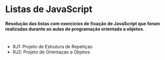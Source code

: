 # Listas de JavaScript

#### Resolução das listas com exercícios de fixação de JavaScript que foram realizadas durante as aulas de programação orientada a objetos.
#
- RJ1: Projeto de Estrutura de Repetiçao
- RJ2: Projeto de Orientaçao a Objetos



